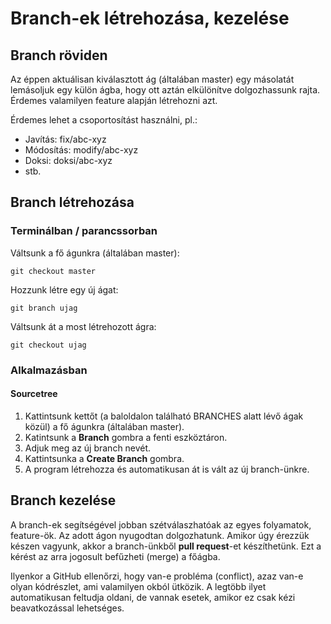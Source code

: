 # Branch-ek létrehozása, kezelése

## Branch röviden

Az éppen aktuálisan kiválasztott ág (általában master) egy másolatát lemásoljuk egy külön ágba, hogy ott aztán elkülönítve dolgozhassunk rajta. Érdemes valamilyen feature alapján létrehozni azt.

Érdemes lehet a csoportosítást használni, pl.:
- Javítás: fix/abc-xyz
- Módosítás: modify/abc-xyz
- Doksi: doksi/abc-xyz
- stb.

## Branch létrehozása

### Terminálban / parancssorban

Váltsunk a fő águnkra (általában master):
```
git checkout master
```

Hozzunk létre egy új ágat:
```
git branch ujag
```

Váltsunk át a most létrehozott ágra:
```
git checkout ujag
```

### Alkalmazásban

#### Sourcetree

1. Kattintsunk kettőt (a baloldalon található BRANCHES alatt lévő ágak közül) a fő águnkra (általában master).
2. Katintsunk a **Branch** gombra a fenti eszköztáron.
3. Adjuk meg az új branch nevét.
4. Kattintsunka a **Create Branch** gombra.
5. A program létrehozza és automatikusan át is vált az új branch-ünkre.

## Branch kezelése

A branch-ek segítségével jobban szétválaszhatóak az egyes folyamatok, feature-ök. Az adott ágon nyugodtan dolgozhatunk. Amikor úgy érezzük készen vagyunk, akkor a branch-ünkből **pull request**-et készíthetünk. Ezt a kérést az arra jogosult befűzheti (merge) a főágba.

Ilyenkor a GitHub ellenőrzi, hogy van-e probléma (conflict), azaz van-e olyan kódrészlet, ami valamilyen okból ütközik. A legtöbb ilyet automatikusan feltudja oldani, de vannak esetek, amikor ez csak kézi beavatkozással lehetséges.
